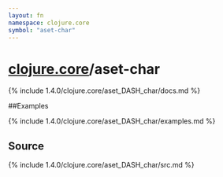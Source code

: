 ```yaml
---
layout: fn
namespace: clojure.core
symbol: "aset-char"
---
```


# [clojure.core](../)/aset-char

{% include 1.4.0/clojure.core/aset_DASH_char/docs.md %}

##Examples

{% include 1.4.0/clojure.core/aset_DASH_char/examples.md %}
## Source
{% include 1.4.0/clojure.core/aset_DASH_char/src.md %}

